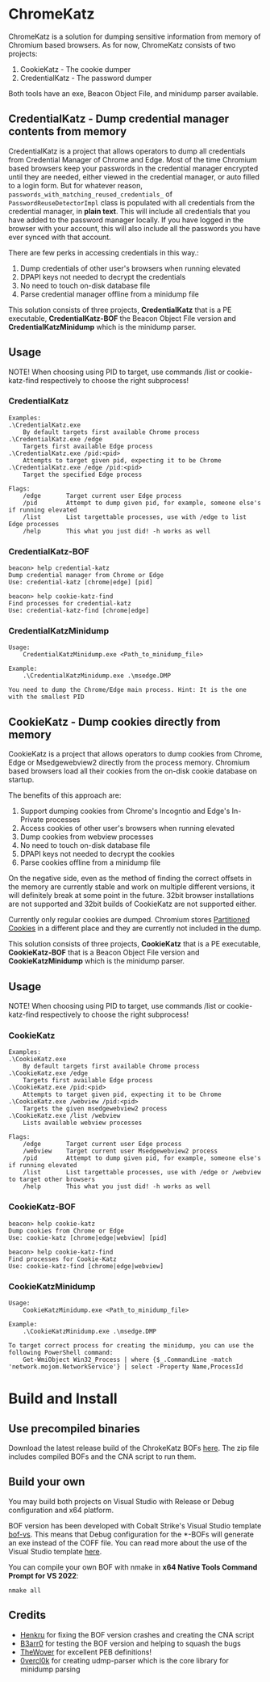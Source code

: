 # ChromeKatz

ChromeKatz is a solution for dumping sensitive information from memory of Chromium based browsers.
As for now, ChromeKatz consists of two projects:
 1. CookieKatz - The cookie dumper
 2. CredentialKatz - The password dumper

Both tools have an exe, Beacon Object File, and minidump parser available.

## CredentialKatz - Dump credential manager contents from memory

CredentialKatz is a project that allows operators to dump all credentials from Credential Manager of Chrome and Edge.
Most of the time Chromium based browsers keep your passwords in the credential manager encrypted until they are needed, either viewed in the credential manager, or auto filled to a login form. But for whatever reason, `passwords_with_matching_reused_credentials_` of `PasswordReuseDetectorImpl` class is populated with all credentials from the credential manager, in **plain text**. This will include all credentials that you have added to the password manager locally. If you have logged in the browser with your account, this will also include all the passwords you have ever synced with that account. 

There are few perks in accessing credentials in this way.:
 1. Dump credentials of other user's browsers when running elevated
 2. DPAPI keys not needed to decrypt the credentials
 3. No need to touch on-disk database file
 4. Parse credential manager offline from a minidump file

This solution consists of three projects, **CredentialKatz** that is a PE executable, **CredentialKatz-BOF** the Beacon Object File version and **CredentialKatzMinidump** which is the minidump parser.

## Usage

NOTE! When choosing using PID to target, use commands /list or cookie-katz-find respectively to choose the right subprocess!

### CredentialKatz

```text
Examples:
.\CredentialKatz.exe
    By default targets first available Chrome process
.\CredentialKatz.exe /edge
    Targets first available Edge process
.\CredentialKatz.exe /pid:<pid>
    Attempts to target given pid, expecting it to be Chrome
.\CredentialKatz.exe /edge /pid:<pid>
    Target the specified Edge process

Flags:
    /edge       Target current user Edge process
    /pid        Attempt to dump given pid, for example, someone else's if running elevated
    /list       List targettable processes, use with /edge to list Edge processes
    /help       This what you just did! -h works as well
```

### CredentialKatz-BOF

```text
beacon> help credential-katz
Dump credential manager from Chrome or Edge
Use: credential-katz [chrome|edge] [pid]

beacon> help cookie-katz-find
Find processes for credential-katz
Use: credential-katz-find [chrome|edge]
```

### CredentialKatzMinidump

```text
Usage:
    CredentialKatzMinidump.exe <Path_to_minidump_file>

Example:
    .\CredentialKatzMinidump.exe .\msedge.DMP

You need to dump the Chrome/Edge main process. Hint: It is the one with the smallest PID
```

## CookieKatz - Dump cookies directly from memory

CookieKatz is a project that allows operators to dump cookies from Chrome, Edge or Msedgewebview2 directly from the process memory.
Chromium based browsers load all their cookies from the on-disk cookie database on startup. 

The benefits of this approach are:
 1. Support dumping cookies from Chrome's Incogntio and Edge's In-Private processes
 1. Access cookies of other user's browsers when running elevated
 1. Dump cookies from webview processes
 1. No need to touch on-disk database file
 1. DPAPI keys not needed to decrypt the cookies
 1. Parse cookies offline from a minidump file

On the negative side, even as the method of finding the correct offsets in the memory are currently stable and work on multiple different versions, it will definitely break at some point in the future.
32bit browser installations are not supported and 32bit builds of CookieKatz are not supported either.

Currently only regular cookies are dumped. Chromium stores [Partitioned Cookies](https://developers.google.com/privacy-sandbox/3pcd/chips) in a different place and they are currently not included in the dump.

This solution consists of three projects, **CookieKatz** that is a PE executable, **CookieKatz-BOF** that is a Beacon Object File version and **CookieKatzMinidump** which is the minidump parser.

## Usage

NOTE! When choosing using PID to target, use commands /list or cookie-katz-find respectively to choose the right subprocess!

### CookieKatz

```text
Examples:
.\CookieKatz.exe
    By default targets first available Chrome process
.\CookieKatz.exe /edge
    Targets first available Edge process
.\CookieKatz.exe /pid:<pid>
    Attempts to target given pid, expecting it to be Chrome
.\CookieKatz.exe /webview /pid:<pid>
    Targets the given msedgewebview2 process
.\CookieKatz.exe /list /webview
    Lists available webview processes

Flags:
    /edge       Target current user Edge process
    /webview    Target current user Msedgewebview2 process
    /pid        Attempt to dump given pid, for example, someone else's if running elevated
    /list       List targettable processes, use with /edge or /webview to target other browsers
    /help       This what you just did! -h works as well
```

### CookieKatz-BOF

```text
beacon> help cookie-katz
Dump cookies from Chrome or Edge
Use: cookie-katz [chrome|edge|webview] [pid]

beacon> help cookie-katz-find
Find processes for Cookie-Katz
Use: cookie-katz-find [chrome|edge|webview]
```

### CookieKatzMinidump

```text
Usage:
    CookieKatzMinidump.exe <Path_to_minidump_file>

Example:
    .\CookieKatzMinidump.exe .\msedge.DMP

To target correct process for creating the minidump, you can use the following PowerShell command:
    Get-WmiObject Win32_Process | where {$_.CommandLine -match 'network.mojom.NetworkService'} | select -Property Name,ProcessId
```

# Build and Install

## Use precompiled binaries
Download the latest release build of the ChrokeKatz BOFs [here](https://github.com/Meckazin/ChromeKatz/releases/latest). The zip file includes compiled BOFs and the CNA script to run them.

## Build your own
You may build both projects on Visual Studio with Release or Debug configuration and x64 platform. 

BOF version has been developed with Cobalt Strike's Visual Studio template [bof-vs](https://github.com/Cobalt-Strike/bof-vs). This means that Debug configuration for the *-BOFs will generate an exe instead of the COFF file. You can read more about the use of the Visual Studio template [here](https://www.cobaltstrike.com/blog/simplifying-bof-development).

You can compile your own BOF with nmake in **x64 Native Tools Command Prompt for VS 2022**:
```text
nmake all
```

## Credits
- [Henkru](https://github.com/Henkru) for fixing the BOF version crashes and creating the CNA script
- [B3arr0](https://github.com/B3arr0) for testing the BOF version and helping to squash the bugs
- [TheWover](https://github.com/TheWover) for excellent PEB definitions!
- [0vercl0k](https://github.com/0vercl0k) for creating udmp-parser which is the core library for minidump parsing
